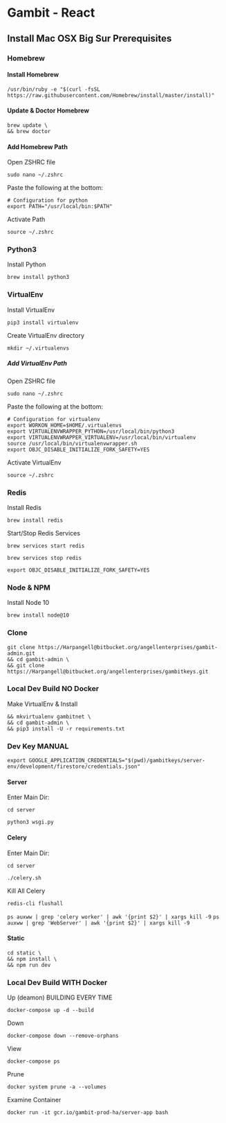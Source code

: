 # Gambit - React

## Install Mac OSX Big Sur Prerequisites

### Homebrew

#### Install Homebrew

`/usr/bin/ruby -e "$(curl -fsSL https://raw.githubusercontent.com/Homebrew/install/master/install)"`


#### Update & Doctor Homebrew

```
brew update \
&& brew doctor
```

#### Add Homebrew Path

Open ZSHRC file

`sudo nano ~/.zshrc`

Paste the following at the bottom:

```
# Configuration for python
export PATH="/usr/local/bin:$PATH"
```

Activate Path

`source ~/.zshrc`

### Python3

Install Python

`brew install python3`

### VirtualEnv

Install VirtualEnv

`pip3 install virtualenv`

Create VirtualEnv directory

`mkdir ~/.virtualenvs`

##### Add VirtualEnv Path

Open ZSHRC file

`sudo nano ~/.zshrc`

Paste the following at the bottom:

```
# Configuration for virtualenv
export WORKON_HOME=$HOME/.virtualenvs
export VIRTUALENVWRAPPER_PYTHON=/usr/local/bin/python3
export VIRTUALENVWRAPPER_VIRTUALENV=/usr/local/bin/virtualenv
source /usr/local/bin/virtualenvwrapper.sh
export OBJC_DISABLE_INITIALIZE_FORK_SAFETY=YES
```

Activate VirtualEnv

`source ~/.zshrc`

### Redis

Install Redis

`brew install redis`

Start/Stop Redis Services

`brew services start redis`

`brew services stop redis`

`export OBJC_DISABLE_INITIALIZE_FORK_SAFETY=YES`

### Node & NPM

Install Node 10

`brew install node@10`


### Clone

```
git clone https://Harpangell@bitbucket.org/angellenterprises/gambit-admin.git
&& cd gambit-admin \
&& git clone https://Harpangell@bitbucket.org/angellenterprises/gambitkeys.git
```

### Local Dev Build NO Docker

Make VirtualEnv & Install

```
&& mkvirtualenv gambitnet \
&& cd gambit-admin \
&& pip3 install -U -r requirements.txt
```

### Dev Key MANUAL

`export GOOGLE_APPLICATION_CREDENTIALS="$(pwd)/gambitkeys/server-env/development/firestore/credentials.json"`


#### Server

Enter Main Dir:

`cd server`

```
python3 wsgi.py
```

#### Celery

Enter Main Dir:

`cd server`

```
./celery.sh
```

Kill All Celery

`redis-cli flushall`

`ps auxww | grep 'celery worker' | awk '{print $2}' | xargs kill -9`
`ps auxww | grep 'WebServer' | awk '{print $2}' | xargs kill -9`

#### Static

```
cd static \
&& npm install \
&& npm run dev
```

### Local Dev Build WITH Docker


Up (deamon) BUILDING EVERY TIME

`docker-compose up -d --build`

Down
```
docker-compose down --remove-orphans
```

View
```
docker-compose ps
```

Prune
```
docker system prune -a --volumes
```

Examine Container
```
docker run -it gcr.io/gambit-prod-ha/server-app bash
```
